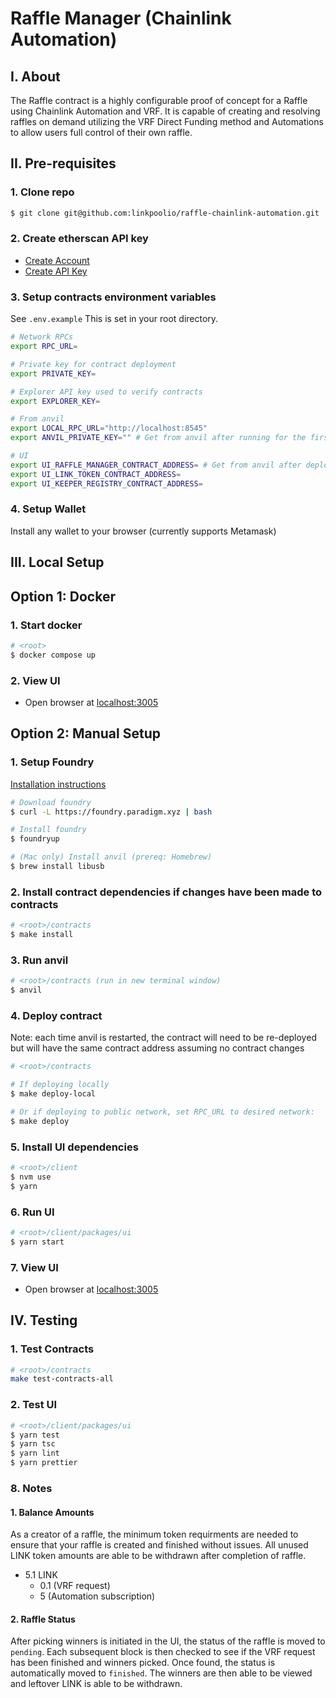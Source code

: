 # Raffle Manager (Chainlink Automation)

## I. About

The Raffle contract is a highly configurable proof of concept for a Raffle using Chainlink Automation and VRF. It is capable of creating and resolving raffles on demand utilizing the VRF Direct Funding method and Automations to allow users full control of their own raffle.

## II. Pre-requisites

### 1. Clone repo

```bash
$ git clone git@github.com:linkpoolio/raffle-chainlink-automation.git
```

### 2. Create etherscan API key

- [Create Account](https://docs.etherscan.io/getting-started/creating-an-account)
- [Create API Key](https://docs.etherscan.io/getting-started/viewing-api-usage-statistics)

### 3. Setup contracts environment variables

See `.env.example` This is set in your root directory.

```bash
# Network RPCs
export RPC_URL=

# Private key for contract deployment
export PRIVATE_KEY=

# Explorer API key used to verify contracts
export EXPLORER_KEY=

# From anvil
export LOCAL_RPC_URL="http://localhost:8545"
export ANVIL_PRIVATE_KEY="" # Get from anvil after running for the first time, see below

# UI
export UI_RAFFLE_MANAGER_CONTRACT_ADDRESS= # Get from anvil after deploying contract
export UI_LINK_TOKEN_CONTRACT_ADDRESS=
export UI_KEEPER_REGISTRY_CONTRACT_ADDRESS=
```

### 4. Setup Wallet

Install any wallet to your browser (currently supports Metamask)

## III. Local Setup

## Option 1: Docker

### 1. Start docker

```bash
# <root>
$ docker compose up
```

### 2. View UI

- Open browser at [localhost:3005](localhost:3005)

## Option 2: Manual Setup

### 1. Setup Foundry

[Installation instructions](https://book.getfoundry.sh/getting-started/installation)

```bash
# Download foundry
$ curl -L https://foundry.paradigm.xyz | bash

# Install foundry
$ foundryup

# (Mac only) Install anvil (prereq: Homebrew)
$ brew install libusb
```

### 2. Install contract dependencies if changes have been made to contracts

```bash
# <root>/contracts
$ make install
```

### 3. Run anvil

```bash
# <root>/contracts (run in new terminal window)
$ anvil
```

### 4. Deploy contract

Note: each time anvil is restarted, the contract will need to be re-deployed but will have the same contract address assuming no contract changes

```bash
# <root>/contracts

# If deploying locally
$ make deploy-local

# Or if deploying to public network, set RPC_URL to desired network:
$ make deploy
```

### 5. Install UI dependencies

```bash
# <root>/client
$ nvm use
$ yarn
```

### 6. Run UI

```bash
# <root>/client/packages/ui
$ yarn start
```

### 7. View UI

- Open browser at [localhost:3005](localhost:3005)

## IV. Testing

### 1. Test Contracts

```bash
# <root>/contracts
make test-contracts-all
```

### 2. Test UI

```bash
# <root>/client/packages/ui
$ yarn test
$ yarn tsc
$ yarn lint
$ yarn prettier
```

### 8. Notes

#### 1. Balance Amounts

As a creator of a raffle, the minimum token requirments are needed to ensure that your raffle is created and finished without issues. All unused LINK token amounts are able to be withdrawn after completion of raffle.

- 5.1 LINK
  - 0.1 (VRF request)
  - 5 (Automation subscription)

#### 2. Raffle Status

After picking winners is initiated in the UI, the status of the raffle is moved to `pending`. Each subsequent block is then checked to see if the VRF request has been finished and winners picked. Once found, the status is automatically moved to `finished`. The winners are then able to be viewed and leftover LINK is able to be withdrawn.
